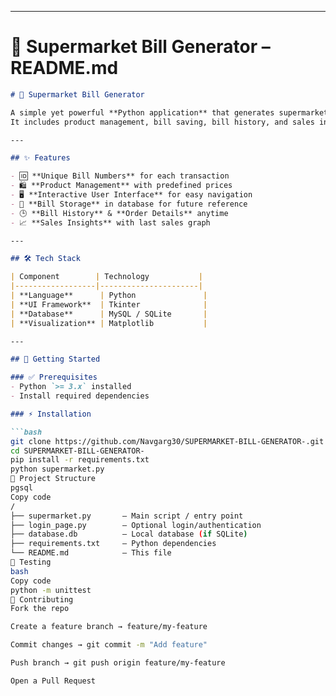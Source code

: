 
---

# 📌 **Supermarket Bill Generator – README.md**

```markdown
# 🛒 Supermarket Bill Generator

A simple yet powerful **Python application** that generates supermarket bills with ease.  
It includes product management, bill saving, bill history, and sales insights.

---

## ✨ Features

- 🆔 **Unique Bill Numbers** for each transaction  
- 🛍️ **Product Management** with predefined prices  
- 🖥️ **Interactive User Interface** for easy navigation  
- 💾 **Bill Storage** in database for future reference  
- 🕒 **Bill History** & **Order Details** anytime  
- 📈 **Sales Insights** with last sales graph  

---

## 🛠️ Tech Stack

| Component        | Technology           |
|------------------|----------------------|
| **Language**      | Python               |
| **UI Framework**  | Tkinter              |
| **Database**      | MySQL / SQLite       |
| **Visualization** | Matplotlib           |

---

## 🚀 Getting Started

### ✅ Prerequisites
- Python `>= 3.x` installed  
- Install required dependencies

### ⚡ Installation

```bash
git clone https://github.com/Navgarg30/SUPERMARKET-BILL-GENERATOR-.git
cd SUPERMARKET-BILL-GENERATOR-
pip install -r requirements.txt
python supermarket.py
📂 Project Structure
pgsql
Copy code
/
├── supermarket.py       – Main script / entry point
├── login_page.py        – Optional login/authentication
├── database.db          – Local database (if SQLite)
├── requirements.txt     – Python dependencies
└── README.md            – This file
🧪 Testing
bash
Copy code
python -m unittest
🤝 Contributing
Fork the repo

Create a feature branch → feature/my-feature

Commit changes → git commit -m "Add feature"

Push branch → git push origin feature/my-feature

Open a Pull Request

